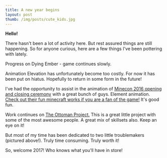 ```yaml
---
title: A new year begins
layout: post
thumb: /img/posts/cute_kids.jpg
---
```


__Hello!__

There hasn't been a lot of activity here. But rest assured things are still happening. So for anyone curious, here are a few things I've been pottering with lately.

Progress on Dying Ember - game continues slowly.

Animation Elevation has unfortunately become too costly. For now it has been put on hiatus. Hopefully to return in some form in the future!

I've had the opportunity to assist in the animation of [Minecon 2016 opening and closing ceremony](https://www.youtube.com/watch?v=z27f6WkDWwk) with a great bunch of guys. Element animation. [Check out their fun minecraft works if you are a fan of the game!](https://www.youtube.com/user/elementanimation) It's good fun.

Work continues on [The Ottoman Project.](http://www.the-ottoman.com/blog/) This is a great little project with some of the most awesome people. A great mix of skillsets also. Keep an eye on it!

But most of my time has been dedicated to two little troublemakers (pictured above!). Truly time consuming. Truly worth it!

So, welcome 2017! Who knows what you'll have in store!

